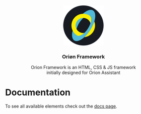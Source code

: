 <p align="center">
  <a href="https://botpanzer.github.io/Orion-Framework/">
    <img src="https://github.com/BOTPanzer/Orion-Framework/blob/main/Docs/Images/logo.png" width="130">
  </a>
</p>

<h3 align="center">Oriøn Framework</h3>

<p align="center">
  Orion Framework is an HTML, CSS & JS framework<br>
  initially designed for Orion Assistant
</p>


# Documentation
To see all available elements check out the [docs page](https://botpanzer.github.io/Orion-Framework/).
